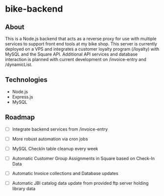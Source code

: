 # bike-backend

## About
This is a Node.js backend that acts as a reverse proxy for use with multiple services to support front end tools at my bike shop.  This server is currently deployed on a VPS and integrates a customer loyalty program (/loyalty) with MySQL and the Square API.  Additional API services and database interaction is planned with current development on /invoice-entry and /dynamicList.  

## Technologies
* Node.js
* Express.js
* MySQL

## Roadmap
- [ ] Integrate backend services from /invoice-entry 
- [ ] More robust automation via cron jobs
 - [ ] MySQL CheckIn table cleanup every week
 - [ ] Automatic Customer Group Assignments in Square based on Check-In Data
 - [ ] Automatic Invoice collections and Database updates
 - [ ] Automatic JBI catalog data update from provided ftp server holding library data
 
